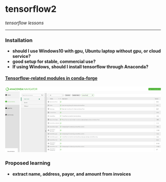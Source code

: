 # tensorflow2
*tensorflow lessons*
*****
### Installation
* **should I use Windows10 with gpu, Ubuntu laptop without gpu, or cloud service?**
* **good setup for stable, commercial use?**
* **If using Windows, should I install tensorflow through Anaconda?**

#### <ins>Tensorflow-related modules in conda-forge</ins>
![anaconda tf](images/tf_anaconda.PNG)

### Proposed learning
* **extract name, address, payor, and amount from invoices**


